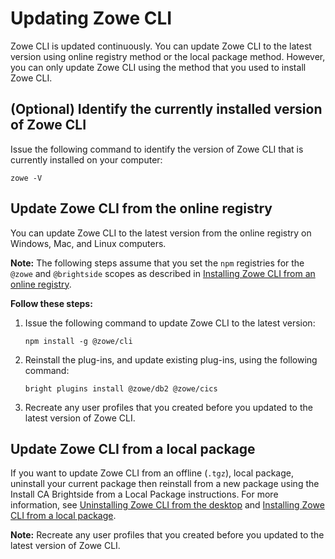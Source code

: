 # Updating Zowe CLI

Zowe CLI is updated continuously. You can update Zowe CLI to the latest version using online registry method or the local package method. However, you can only update Zowe CLI using the method that you used to install Zowe CLI.

## (Optional) Identify the currently installed version of Zowe CLI

Issue the following command to identify the version of Zowe CLI that is currently installed on your computer:
```
zowe -V 
```

## Update Zowe CLI from the online registry

You can update Zowe CLI to the latest version from the online registry on Windows, Mac, and Linux computers.

**Note:** The following steps assume that you set the `npm` registries for the `@zowe` and `@brightside` scopes as described in [Installing Zowe CLI from an online registry](cli-installcli.md#installing-zowe-cli-from-an-online-registry).

**Follow these steps:**

1. Issue the following command to update Zowe CLI to the latest version:
   ```
   npm install -g @zowe/cli
   ```
2. Reinstall the plug-ins, and update existing plug-ins, using the following command:
   ```
   bright plugins install @zowe/db2 @zowe/cics
   ```
3. Recreate any user profiles that you created before you updated to the latest version of Zowe CLI.

## Update Zowe CLI from a local package

If you want to update Zowe CLI from an offline (`.tgz`), local package, uninstall your current package then reinstall from a new package using the Install CA Brightside from a Local Package instructions. For more information, see [Uninstalling Zowe CLI from the desktop](uninstall.md#uninstalling-zowe-cli-from-the-desktop) and [Installing Zowe CLI from a local package](cli-installcli.md#installing-zowe-cli-from-a-local-package).

**Note:** Recreate any user profiles that you created before you updated to the latest version of Zowe CLI.